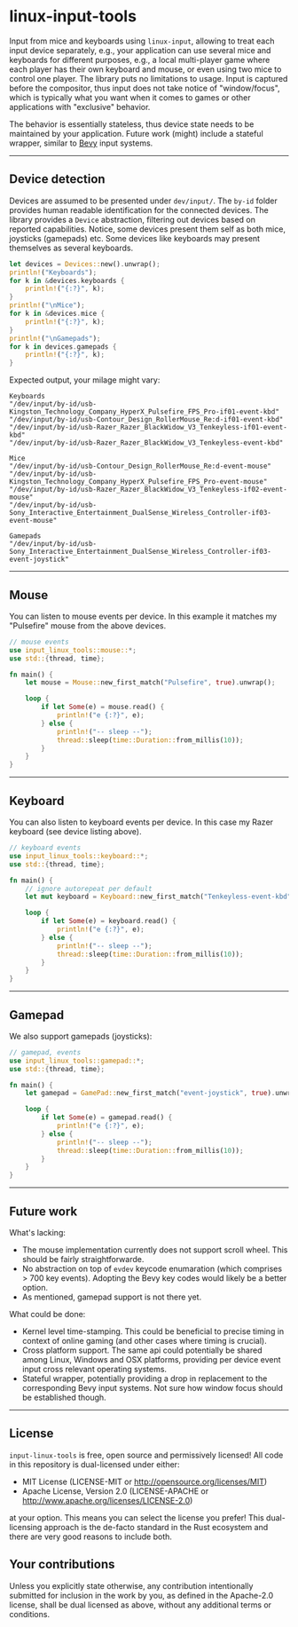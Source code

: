 # linux-input-tools

Input from mice and keyboards using `linux-input`, allowing to treat each input device separately, e.g., your application can use several mice and keyboards for different purposes, e.g., a local multi-player game where each player has their own keyboard and mouse, or even using two mice to control one player. The library puts no limitations to usage. Input is captured before the compositor, thus input does not take notice of "window/focus", which is typically what you want when it comes to games or other applications with "exclusive" behavior.

The behavior is essentially stateless, thus device state needs to be maintained by your application. Future work (might) include a stateful wrapper, similar to [Bevy](https://bevyengine.org/) input systems.

---

## Device detection

Devices are assumed to be presented under `dev/input/`. The `by-id` folder provides human readable identification for the connected devices. The library provides a `Device` abstraction, filtering out devices based on reported capabilities. Notice, some devices present them self as both mice, joysticks (gamepads) etc. Some devices like keyboards may present themselves as several keyboards.

```rust
let devices = Devices::new().unwrap();
println!("Keyboards");
for k in &devices.keyboards {
    println!("{:?}", k);
}
println!("\nMice");
for k in &devices.mice {
    println!("{:?}", k);
}
println!("\nGamepads");
for k in devices.gamepads {
    println!("{:?}", k);
}
```

Expected output, your milage might vary:

```shell
Keyboards
"/dev/input/by-id/usb-Kingston_Technology_Company_HyperX_Pulsefire_FPS_Pro-if01-event-kbd"
"/dev/input/by-id/usb-Contour_Design_RollerMouse_Re:d-if01-event-kbd"
"/dev/input/by-id/usb-Razer_Razer_BlackWidow_V3_Tenkeyless-if01-event-kbd"
"/dev/input/by-id/usb-Razer_Razer_BlackWidow_V3_Tenkeyless-event-kbd"

Mice
"/dev/input/by-id/usb-Contour_Design_RollerMouse_Re:d-event-mouse"
"/dev/input/by-id/usb-Kingston_Technology_Company_HyperX_Pulsefire_FPS_Pro-event-mouse"
"/dev/input/by-id/usb-Razer_Razer_BlackWidow_V3_Tenkeyless-if02-event-mouse"
"/dev/input/by-id/usb-Sony_Interactive_Entertainment_DualSense_Wireless_Controller-if03-event-mouse"

Gamepads
"/dev/input/by-id/usb-Sony_Interactive_Entertainment_DualSense_Wireless_Controller-if03-event-joystick"
```

---

## Mouse

You can listen to mouse events per device. In this example it matches my "Pulsefire" mouse from the above devices.

```rust
// mouse events
use input_linux_tools::mouse::*;
use std::{thread, time};

fn main() {
    let mouse = Mouse::new_first_match("Pulsefire", true).unwrap();

    loop {
        if let Some(e) = mouse.read() {
            println!("e {:?}", e);
        } else {
            println!("-- sleep --");
            thread::sleep(time::Duration::from_millis(10));
        }
    }
}
```

---

## Keyboard

You can also listen to keyboard events per device. In this case my Razer keyboard (see device listing above).

```rust
// keyboard events
use input_linux_tools::keyboard::*;
use std::{thread, time};

fn main() {
    // ignore autorepeat per default
    let mut keyboard = Keyboard::new_first_match("Tenkeyless-event-kbd", true).unwrap();

    loop {
        if let Some(e) = keyboard.read() {
            println!("e {:?}", e);
        } else {
            println!("-- sleep --");
            thread::sleep(time::Duration::from_millis(10));
        }
    }
}
```

---

## Gamepad

We also support gamepads (joysticks):

```rust
// gamepad, events
use input_linux_tools::gamepad::*;
use std::{thread, time};

fn main() {
    let gamepad = GamePad::new_first_match("event-joystick", true).unwrap();

    loop {
        if let Some(e) = gamepad.read() {
            println!("e {:?}", e);
        } else {
            println!("-- sleep --");
            thread::sleep(time::Duration::from_millis(10));
        }
    }
}
```

---

## Future work

What's lacking:

- The mouse implementation currently does not support scroll wheel. This should be fairly straightforwarde.
- No abstraction on top of `evdev` keycode enumaration (which comprises > 700 key events). Adopting the Bevy key codes would likely be a better option.
- As mentioned, gamepad support is not there yet.

What could be done:

- Kernel level time-stamping. This could be beneficial to precise timing in context of online gaming (and other cases where timing is crucial).
- Cross platform support. The same api could potentially be shared among Linux, Windows and OSX platforms, providing per device event input cross relevant operating systems.
- Stateful wrapper, potentially providing a drop in replacement to the corresponding Bevy input systems. Not sure how window focus should be established though.

---

## License

`input-linux-tools` is free, open source and permissively licensed! All code in this repository is dual-licensed under either:

- MIT License (LICENSE-MIT or http://opensource.org/licenses/MIT)
- Apache License, Version 2.0 (LICENSE-APACHE or http://www.apache.org/licenses/LICENSE-2.0)

at your option. This means you can select the license you prefer! This dual-licensing approach is the de-facto standard in the Rust ecosystem and there are very good reasons to include both.

## Your contributions

Unless you explicitly state otherwise, any contribution intentionally submitted for inclusion in the work by you, as defined in the Apache-2.0 license, shall be dual licensed as above, without any additional terms or conditions.
